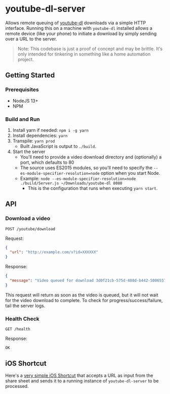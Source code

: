 # youtube-dl-server

Allows remote queuing of [youtube-dl](https://github.com/ytdl-org/youtube-dl) downloads via a simple HTTP interface. Running this on a machine with `youtube-dl` installed allows a remote device (like your phone) to initiate a download by simply sending over a URL to the server.

> Note: This codebase is just a proof of concept and may be brittle. It's only intended for tinkering in something like a home automation project.

## Getting Started

### Prerequisites

- NodeJS 13+
- NPM

### Build and Run

1. Install yarn if needed: `npm i -g yarn`
1. Install dependencies: `yarn`
1. Transpile: `yarn prod`
    - Built JavaScript is output to `./build`.
1. Start the server
    - You'll need to provide a video download directory and (optionally) a port, which defaults to 80
    - The source uses ES2015 modules, so you'll need to specify the `--es-module-specifier-resolution=node` option when you start Node.
    - Example: `node --es-module-specifier-resolution=node ./build/Server.js ~/Downloads/youtube-dl 8080`
        - This is the configuration that runs when executing `yarn start`.

## API

### Download a video

```
POST /youtube/download
```

Request:

```json
{
  "url": "http://example.com/v?id=XXXXXX"
}
```

Response:

```json
{
  "message": "Video queued for download 3d0f21cb-575d-408d-b442-500655767394 - http://example.com/v?id=XXXXXX"
}
```

This request will return as soon as the video is queued, but it will not wait for the video download to complete. To check for progress/success/failure, tail the server logs.

### Health Check

```
GET /health
```

Response:

```
OK
```


## iOS Shortcut

Here's a [very simple iOS Shortcut](https://www.icloud.com/shortcuts/aa1e56a42a1045bcb6ed0e883c19b4ae) that accepts a URL as input from the share sheet and sends it to a running instance of `youtube-dl-server` to be processed.
